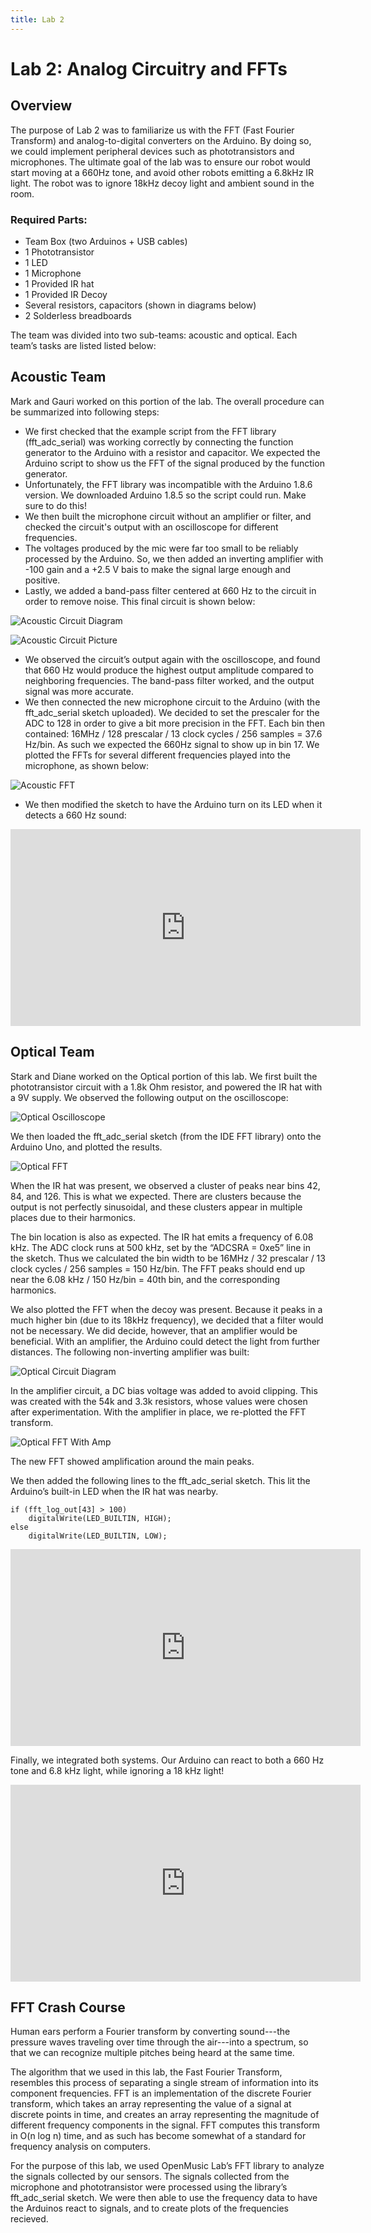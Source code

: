 ```yaml
---
title: Lab 2
---
```


Lab 2: Analog Circuitry and FFTs
================================

## Overview

The purpose of Lab 2 was to familiarize us with the FFT (Fast Fourier Transform)
and analog-to-digital converters on the Arduino. By doing so, we could implement
peripheral devices such as phototransistors and microphones. The ultimate goal
of the lab was to ensure our robot would start moving at a 660Hz tone, and avoid
other robots emitting a 6.8kHz IR light. The robot was to ignore 18kHz decoy
light and ambient sound in the room.

### Required Parts:

* Team Box (two Arduinos + USB cables)
* 1 Phototransistor
* 1 LED
* 1 Microphone
* 1 Provided IR hat
* 1 Provided IR Decoy
* Several resistors, capacitors (shown in diagrams below)
* 2 Solderless breadboards

The team was divided into two sub-teams: acoustic and optical. Each team’s tasks
are listed listed below: 

## Acoustic Team

Mark and Gauri worked on this portion of the lab. The overall procedure can be
summarized into following steps:

* We first checked that the example script from the FFT library
  (fft\_adc\_serial) was working correctly by connecting the function generator
  to the Arduino with a resistor and capacitor. We expected the Arduino script
  to show us the FFT of the signal produced by the function generator.
* Unfortunately, the FFT library was incompatible with the Arduino 1.8.6
  version. We downloaded Arduino 1.8.5 so the script could run. Make sure to do
  this!
* We then built the microphone circuit without an amplifier or filter, and
  checked the circuit's output with an oscilloscope for different frequencies.
* The voltages produced by the mic were far too small to be reliably processed
  by the Arduino. So, we then added an inverting amplifier with -100 gain and a
  +2.5 V bais to make the signal large enough and positive. 
* Lastly, we added a band-pass filter centered at 660 Hz to the circuit in order
  to remove noise. This final circuit is shown below: 

![Acoustic Circuit Diagram](media/lab2-mic-diagram.jpg "Acoustic Circuit Diagram")

![Acoustic Circuit Picture](media/lab2-mic-circuit.jpg "Acoustic Circuit Picture")

* We observed the circuit’s output again with the oscilloscope, and found that
  660 Hz would produce the highest output amplitude compared to neighboring
  frequencies. The band-pass filter worked, and the output signal was more
  accurate.
* We then connected the new microphone circuit to the Arduino (with the
  fft\_adc\_serial sketch uploaded). We decided to set the prescaler for the ADC
  to 128 in order to give a bit more precision in the FFT. Each bin then
  contained: 16MHz / 128 prescalar / 13 clock cycles / 256 samples =
  37.6 Hz/bin. As such we expected the 660Hz signal to show up in bin 17. We
  plotted the FFTs for several different frequencies played into the microphone,
  as shown below:

![Acoustic FFT](media/lab2-mic-fft.jpg "Acoustic FFT")

* We then modified the sketch to have the Arduino turn on its LED when it
  detects a 660 Hz sound:

<div class="video"><iframe width="560" height="315" src="https://www.youtube.com/embed/GJKTKxlizJg" frameborder="0" allow="autoplay; encrypted-media" allowfullscreen></iframe></div>

## Optical Team

Stark and Diane worked on the Optical portion of this lab. We first built the
phototransistor circuit with a 1.8k Ohm resistor, and powered the IR hat with a
9V supply. We observed the following output on the oscilloscope:

![Optical Oscilloscope](media/lab2-ir-oscilloscope.jpg "Optical Oscilloscope")

We then loaded the fft\_adc\_serial sketch (from the IDE FFT library) onto the
Arduino Uno, and plotted the results.

![Optical FFT](media/lab2-ir-fft.png "Optical FFT")

When the IR hat was present, we observed a cluster of peaks near bins 42, 84,
and 126. This is what we expected. There are clusters because the output is not
perfectly sinusoidal, and these clusters appear in multiple places due to their
harmonics. 

The bin location is also as expected. The IR hat emits a frequency of 6.08 kHz.
The ADC clock runs at 500 kHz, set by the “ADCSRA = 0xe5” line in the sketch.
Thus we calculated the bin width to be 16MHz / 32 prescalar / 13 clock cycles /
256 samples = 150 Hz/bin. The FFT peaks should end up near the 6.08 kHz / 150
Hz/bin = 40th bin, and the corresponding harmonics. 

We also plotted the FFT when the decoy was present. Because it peaks in a much
higher bin (due to its 18kHz frequency), we decided that a filter would not be
necessary. We did decide, however, that an amplifier would be beneficial. With
an amplifier, the Arduino could detect the light from further distances. The
following non-inverting amplifier was built:

![Optical Circuit Diagram](media/lab2-ir-diagram.png "Optical Circuit Diagram")

In the amplifier circuit, a DC bias voltage was added to avoid clipping. This
was created with the 54k and 3.3k resistors, whose values were chosen after
experimentation. With the amplifier in place, we re-plotted the FFT transform. 

![Optical FFT With Amp](media/lab2-ir-fft-amp.png "Optical FFT With Amp")

The new FFT showed amplification around the main peaks.

We then added the following lines to the fft\_adc\_serial sketch. This lit the
Arduino’s built-in LED when the IR hat was nearby.

    if (fft_log_out[43] > 100)
        digitalWrite(LED_BUILTIN, HIGH);
    else
        digitalWrite(LED_BUILTIN, LOW);

<div class="video"><iframe width="560" height="315" src="https://www.youtube.com/embed/Y4xkMnaVo4M" frameborder="0" allow="autoplay; encrypted-media" allowfullscreen></iframe></div>

Finally, we integrated both systems. Our Arduino can react to both a 660 Hz tone
and 6.8 kHz light, while ignoring a 18 kHz light!

<div class="video"><iframe width="560" height="315" src="https://www.youtube.com/embed/ycQzP19MoYk" frameborder="0" allow="autoplay; encrypted-media" allowfullscreen></iframe></div>

## FFT Crash Course

Human ears perform a Fourier transform by converting sound---the pressure waves
traveling over time through the air---into a spectrum, so that we can recognize
multiple pitches being heard at the same time.

The algorithm that we used in this lab, the Fast Fourier Transform, resembles
this process of separating a single stream of information into its component
frequencies. FFT is an implementation of the discrete Fourier transform, which
takes an array representing the value of a signal at discrete points in time,
and creates an array representing the magnitude of different frequency
components in the signal. FFT computes this transform in O(n log n) time, and as
such has become somewhat of a standard for frequency analysis on computers.

For the purpose of this lab, we used OpenMusic Lab’s FFT library to analyze the
signals collected by our sensors. The signals collected from the microphone and
phototransistor were processed using the library’s fft\_adc\_serial sketch. We
were then able to use the frequency data to have the Arduinos react to signals,
and to create plots of the frequencies recieved. 

